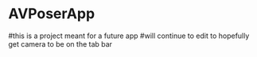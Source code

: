 # AVPoserApp
#this is a project meant for a future app
#will continue to edit to hopefully get camera to be on the tab bar
